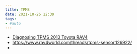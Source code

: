 ```yaml
---
title: TPMS
date: 2021-10-26 12:39
tags:
- #auto
---
```


* [Diagnosing TPMS 2013 Toyota RAV4](https://www.ateq-tpms.com/en-us/article/tpms-information-toyota-rav-4/)
* <https://www.rav4world.com/threads/tpms-sensor.126922/>
* 
